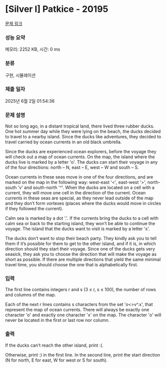 # [Silver I] Patkice - 20195 

[문제 링크](https://www.acmicpc.net/problem/20195) 

### 성능 요약

메모리: 2252 KB, 시간: 0 ms

### 분류

구현, 시뮬레이션

### 제출 일자

2025년 6월 2일 01:54:36

### 문제 설명

<p>Not so long ago, in a distant tropical land, there lived three rubber ducks. One hot summer day while they were lying on the beach, the ducks decided to travel to a nearby island. Since the ducks like adventures, they decided to travel carried by ocean currents in an old black umbrella.</p>

<p>Since the ducks are experienced ocean explorers, before the voyage they will check out a map of ocean currents. On the map, the island where the ducks live is marked by a letter 'o'. The ducks can start their voyage in any of the four directions: north – N, east – E, west – W and south – S.</p>

<p>Ocean currents in these seas move in one of the four directions, and are marked on the map in the following way: west-east '<', east-west '>', north-south 'v' and south-north '^'. When the ducks are located on a cell with a current, they will move one cell in the direction of the current. Ocean currents in these seas are special, as they never lead outside of the map and they don’t form vortexes (places where the ducks would move in circles if they followed the current).</p>

<p>Calm sea is marked by a dot '.'. If the currents bring the ducks to a cell with calm sea or back to the starting island, they won’t be able to continue the voyage. The island that the ducks want to visit is marked by a letter 'x'.</p>

<p>The ducks don’t want to stop their beach party. They kindly ask you to tell them if it’s possible for them to get to the other island, and if it is, in which direction should they start their voyage. Since one of the ducks gets very seasick, they ask you to choose the direction that will make the voyage as short as possible. If there are multiple directions that yield the same minimal travel time, you should choose the one that is alphabetically first.</p>

### 입력 

 <p>The first line contains integers r and s (3 ≤ r, s ≤ 100), the number of rows and columns of the map.</p>

<p>Each of the next r lines contains s characters from the set 'o<>v^.x', that represent the map of ocean currents. There will always be exactly one character 'o' and exactly one character 'x' on the map. The character 'o' will never be located in the first or last row nor column.</p>

### 출력 

 <p>If the ducks can’t reach the other island, print :(.</p>

<p>Otherwise, print :) in the first line. In the second line, print the start direction (N for north, E for east, W for west or S for south).</p>

